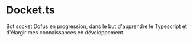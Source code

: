 # Docket.ts
Bot socket Dofus en progression, dans le but d'apprendre le Typescript et d'élargir mes connaissances en développement.

